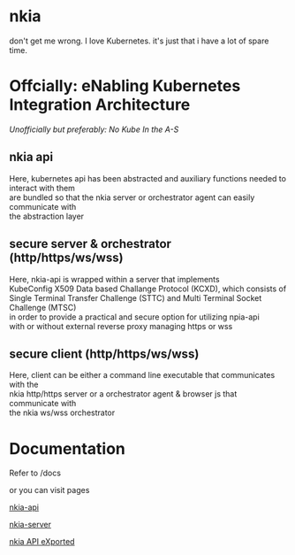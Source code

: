 # nkia

don't get me wrong. I love Kubernetes. it's just that i have a lot of spare time.

# Offcially: eNabling Kubernetes Integration Architecture

*Unofficially but preferably: No Kube In the A-S*


## nkia api

Here, kubernetes api has been abstracted and auxiliary functions needed to interact with them\
are bundled so that the nkia server or orchestrator agent can easily communicate with\
the abstraction layer


## secure server & orchestrator (http/https/ws/wss)

Here, nkia-api is wrapped within a server that implements \
KubeConfig X509 Data based Challange Protocol (KCXD), which consists of\
Single Terminal Transfer Challenge (STTC) and Multi Terminal Socket Challenge (MTSC)\
in order to provide a practical and secure option for utilizing npia-api \
with or without external reverse proxy managing https or wss 


## secure client (http/https/ws/wss)

Here, client can be either a command line executable that communicates with the\
nkia http/https server or a orchestrator agent & browser js that communicate with\
the nkia ws/wss orchestrator 


# Documentation

Refer to /docs 

or you can visit pages


[nkia-api](https://okestro-aidevops.github.io/nkia-api/)

[nkia-server](https://okestro-aidevops.github.io/nkia-server/)

[nkia API eXported](apix.d/README.md)